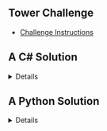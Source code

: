 ## Tower Challenge

- [Challenge Instructions](https://github.com/calaldees/TeachProgramming/blob/master/teachprogramming/static/projects/mini/tower.md)

A C# Solution
-----------

<details>

- [C# Solution](https://github.com/calaldees/TeachProgramming/blob/master/teachprogramming/static/projects/mini/tower.ipynb)

</details>

A Python Solution
---------------

<details>

- [Python Solution](https://github.com/calaldees/TeachProgramming/blob/master/teachprogramming/static/projects/mini/tower.py)

```python
def tower(n):
    return '\n'.join(
        ' '*(n-1-i) + '#'*(i*2+1)
        for i in range(n)
    )
```

</details>